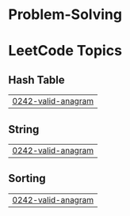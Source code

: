 # Problem-Solving
<!---LeetCode Topics Start-->
# LeetCode Topics
## Hash Table
|  |
| ------- |
| [0242-valid-anagram](https://github.com/sadman9494/Problem-Solving/tree/master/0242-valid-anagram) |
## String
|  |
| ------- |
| [0242-valid-anagram](https://github.com/sadman9494/Problem-Solving/tree/master/0242-valid-anagram) |
## Sorting
|  |
| ------- |
| [0242-valid-anagram](https://github.com/sadman9494/Problem-Solving/tree/master/0242-valid-anagram) |
<!---LeetCode Topics End-->